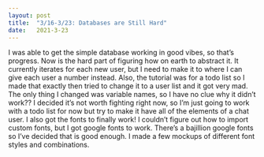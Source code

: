 ```yaml
---
layout: post
title:  "3/16-3/23: Databases are Still Hard"
date:   2021-3-23
---
```

I was able to get the simple database working in good vibes, so that’s progress. Now is the hard part of figuring how on earth to abstract it. It currently iterates for each new user, but I need to make it to where I can give each user a number instead. Also, the tutorial was for a todo list so I made that exactly then tried to change it to a user list and it got very mad. The only thing I changed was variable names, so I have no clue why it didn’t work?? I decided it’s not worth fighting right now, so I’m just going to work with a todo list for now but try to make it have all of the elements of a chat user.  I also got the fonts to finally work! I couldn’t figure out how to import custom fonts, but I got google fonts to work. There’s a bajillion google fonts so I’ve decided that is good enough. I made a few mockups of different font styles and combinations.
